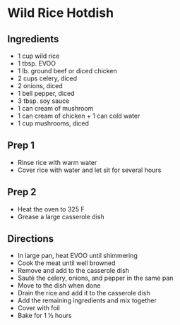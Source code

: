 # Wild Rice Hotdish

## Ingredients

- 1 cup wild rice
- 1 tbsp. EVOO
- 1 lb. ground beef or diced chicken
- 2 cups celery, diced
- 2 onions, diced
- 1 bell pepper, diced
- 3 tbsp. soy sauce
- 1 can cream of mushroom
- 1 can cream of chicken + 1 can cold water
- 1 cup mushrooms, diced

## Prep 1

- Rinse rice with warm water
- Cover rice with water and let sit for several hours

## Prep 2

- Heat the oven to 325 F
- Grease a large casserole dish

## Directions

- In large pan, heat EVOO until shimmering
- Cook the meat until well browned
- Remove and add to the casserole dish
- Sauté the celery, onions, and pepper in the same pan
- Move to the dish when done
- Drain the rice and add it to the casserole dish
- Add the remaining ingredients and mix together
- Cover with foil
- Bake for 1 ½ hours
